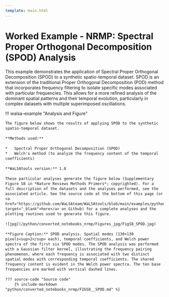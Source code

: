 ```yaml
---
template: main.html
---
```


# Worked Example - NRMP: Spectral Proper Orthogonal Decomposition (SPOD) Analysis

This example demonstrates the application of Spectral Proper Orthogonal Decomposition (SPOD) to a synthetic spatio-temporal dataset. SPOD is an extension of the traditional Proper Orthogonal Decomposition (POD) method that incorporates frequency filtering to isolate specific modes associated with particular frequencies. This allows for a more refined analysis of the dominant spatial patterns and their temporal evolution, particularly in complex datasets with multiple superimposed oscillations.

!!! walsa-example "Analysis and Figure"

    The figure below shows the results of applying SPOD to the synthetic spatio-temporal dataset.

    **Methods used:**

    *   Spectral Proper Orthogonal Decomposition (SPOD)
    *   Welch's method (to analyze the frequency content of the temporal coefficients)

    **WaLSAtools version:** 1.0

    These particular analyses generate the figure below (Supplementary Figure S8 in *Nature Reviews Methods Primers*; copyrighted). For a full description of the datasets and the analyses performed, see the associated article. See the source code at the bottom of this page (or <a href="https://github.com/WaLSAteam/WaLSAtools/blob/main/examples/python/Worked_examples__NRMP/FIGS8__SPOD.ipynb" target="_blank">here</a> on Github) for a complete analyses and the plotting routines used to generate this figure.

    ![jpg](/python/converted_notebooks_nrmp/Figures_jpg/FigS8_SPOD.jpg)

    **Figure Caption:** SPOD analysis. Spatial modes (130×130 pixels<sup>2</sup> each), temporal coefficients, and Welch power spectra of the first six SPOD modes. The SPOD analysis was performed with a Gaussian filter kernel, illustrating the frequency pairing phenomenon, where each frequency is associated with two distinct spatial modes with corresponding temporal coefficients. The shared frequency content is evident in the Welch power spectra. The ten base frequencies are marked with vertical dashed lines.

    ??? source-code "Source code"
        {% include-markdown "python/converted_notebooks_nrmp/FIGS8__SPOD.md" %}
